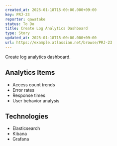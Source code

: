 ```yaml
---
created_at: 2025-01-18T15:00:00.000+09:00
key: PRJ-23
reporter: qawatake
status: To Do
title: Create Log Analytics Dashboard
type: Story
updated_at: 2025-01-18T15:00:00.000+09:00
url: https://example.atlassian.net/browse/PRJ-23
---
```


Create log analytics dashboard.

## Analytics Items
- Access count trends
- Error rates
- Response times
- User behavior analysis

## Technologies
- Elasticsearch
- Kibana
- Grafana